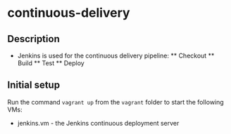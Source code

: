 # continuous-delivery
## Description
* Jenkins is used for the continuous delivery pipeline:
** Checkout
** Build
** Test
** Deploy
## Initial setup
Run the command `vagrant up` from the `vagrant` folder to start the following VMs:
* jenkins.vm - the Jenkins continuous deployment server